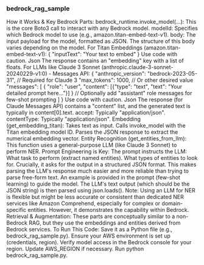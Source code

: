 ### bedrock_rag_sample
How it Works & Key Bedrock Parts:
bedrock_runtime.invoke_model(...): This is the core Boto3 call to interact with any Bedrock model.
modelId: Specifies which Bedrock model to use (e.g., amazon.titan-embed-text-v1).
body: The input payload for the model, formatted as JSON. The structure of this body varies depending on the model.
For Titan Embeddings (amazon.titan-embed-text-v1):
{
    "inputText": "Your text to embed"
}
Use code with caution.
Json
The response contains an "embedding" key with a list of floats.
For LLMs like Claude 3 Sonnet (anthropic.claude-3-sonnet-20240229-v1:0) - Messages API:
{
    "anthropic_version": "bedrock-2023-05-31", // Required for Claude 3
    "max_tokens": 1000, // Or other desired value
    "messages": [
        {
            "role": "user",
            "content": [{"type": "text", "text": "Your detailed prompt here..."}]
        }
        // Optionally add "assistant" role messages for few-shot prompting
    ]
}
Use code with caution.
Json
The response (for Claude Messages API) contains a "content" list, and the generated text is typically in content[0].text.
accept: Typically "application/json".
contentType: Typically "application/json".
Embedding (get_embedding_titan):
Takes text as input.
Calls invoke_model with the Titan embedding model ID.
Parses the JSON response to extract the numerical embedding vector.
Entity Recognition (get_entities_from_llm):
This function uses a general-purpose LLM (like Claude 3 Sonnet) to perform NER.
Prompt Engineering is Key: The prompt instructs the LLM:
What task to perform (extract named entities).
What types of entities to look for.
Crucially, it asks for the output in a structured JSON format. This makes parsing the LLM's response much easier and more reliable than trying to parse free-form text.
An example is provided in the prompt (few-shot learning) to guide the model.
The LLM's text output (which should be the JSON string) is then parsed using json.loads().
Note: Using an LLM for NER is flexible but might be less accurate or consistent than dedicated NER services like Amazon Comprehend, especially for complex or domain-specific entities. However, it demonstrates the capability within Bedrock.
Retrieval & Augmentation: These parts are conceptually similar to a non-Bedrock RAG, but they use the embeddings and entities derived from Bedrock services.
To Run This Code:
Save it as a Python file (e.g., bedrock_rag_sample.py).
Ensure your AWS environment is set up (credentials, region).
Verify model access in the Bedrock console for your region.
Update AWS_REGION if necessary.
Run python bedrock_rag_sample.py.
